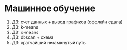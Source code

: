 # Машинное обучение
1. ДЗ: счет данных + вывод графиков (оффлайн сдала)
2. ДЗ: k-means
3. ДЗ: c-means
4. ДЗ: dbscan + схема
5. ДЗ: кратчайший незамкнутый путь
